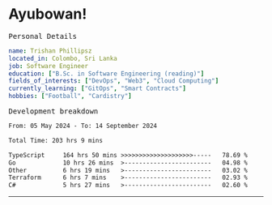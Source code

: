 # Ayubowan!

<samp>Personal Details</samp>

```yaml
name: Trishan Phillipsz
located_in: Colombo, Sri Lanka
job: Software Engineer
education: ["B.Sc. in Software Engineering (reading)"]
fields_of_interests: ["DevOps", "Web3", "Cloud Computing"]
currently_learning: ["GitOps", "Smart Contracts"]
hobbies: ["Football", "Cardistry"]
```

<samp>Development breakdown</samp>

<!--START_SECTION:waka-->

```txt
From: 05 May 2024 - To: 14 September 2024

Total Time: 203 hrs 9 mins

TypeScript     164 hrs 50 mins >>>>>>>>>>>>>>>>>>>>-----   78.69 %
Go             10 hrs 26 mins  >------------------------   04.98 %
Other          6 hrs 19 mins   >------------------------   03.02 %
Terraform      6 hrs 7 mins    >------------------------   02.93 %
C#             5 hrs 27 mins   >------------------------   02.60 %
```

<!--END_SECTION:waka-->

---
